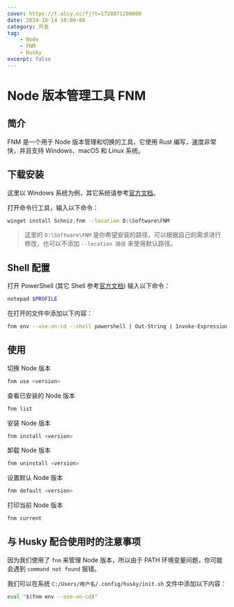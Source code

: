 ```yaml
---
cover: https://t.alcy.cc/fj?t=1728871200000
date: 2024-10-14 10:00:00
category: 开发
tag:
    - Node
    - FNM
    - Husky
excerpt: false
---
```


# Node 版本管理工具 FNM

## 简介

FNM 是一个用于 Node 版本管理和切换的工具，它使用 Rust 编写，速度非常快，并且支持 Windows、macOS 和 Linux 系统。

## 下载安装

这里以 Windows 系统为例，其它系统请参考[官方文档](https://github.com/Schniz/fnm)。

打开命令行工具，输入以下命令：

```sh
winget install Schniz.fnm --location D:\Software\FNM
```

> 这里的 `D:\Software\FNM` 是你希望安装的路径，可以根据自己的需求进行修改，也可以不添加 `--location 路径` 来使用默认路径。

## Shell 配置

打开 PowerShell (其它 Shell 参考[官方文档](https://github.com/Schniz/fnm)) 输入以下命令：

```sh
notepad $PROFILE
```

在打开的文件中添加以下内容：

```sh
fnm env --use-on-cd --shell powershell | Out-String | Invoke-Expression
```

## 使用

切换 Node 版本

```sh
fnm use <version>
```

查看已安装的 Node 版本

```sh
fnm list
```

安装 Node 版本

```sh
fnm install <version>
```

卸载 Node 版本

```sh
fnm uninstall <version>
```

设置默认 Node 版本

```sh
fnm default <version>
```

打印当前 Node 版本

```sh
fnm current
```

## 与 Husky 配合使用时的注意事项

因为我们使用了 `fnm` 来管理 Node 版本，所以由于 PATH 环境变量问题，你可能会遇到 `command not found` 报错。

我们可以在系统 `C:/Users/用户名/.config/husky/init.sh` 文件中添加以下内容：

```sh
eval "$(fnm env --use-on-cd)"
```